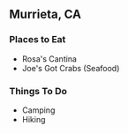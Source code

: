 ## Murrieta, CA

### Places to Eat

- Rosa's Cantina
- Joe's Got Crabs (Seafood)

### Things To Do

- Camping
- Hiking
